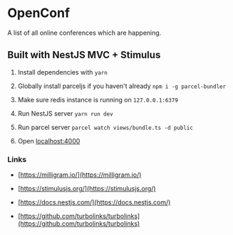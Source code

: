 # OpenConf

A list of all online conferences which are happening.

## Built with NestJS MVC + Stimulus

1. Install dependencies with `yarn`

2. Globally install parceljs if you haven't already `npm i -g parcel-bundler`

3. Make sure redis instance is running on `127.0.0.1:6379`

4. Run NestJS server `yarn run dev`

5. Run parcel server `parcel watch views/bundle.ts -d public`

6. Open [localhost:4000](http://localhost:4000)

### Links

- [https://milligram.io/](https://milligram.io/)

- [https://stimulusjs.org/](https://stimulusjs.org/)

- [https://docs.nestjs.com/](https://docs.nestjs.com/)

- [https://github.com/turbolinks/turbolinks](https://github.com/turbolinks/turbolinks)
